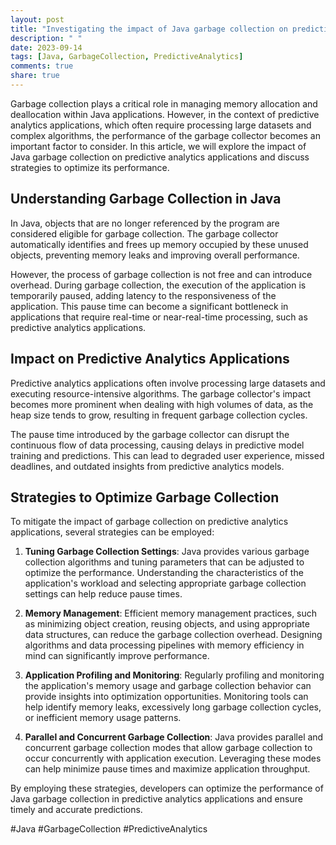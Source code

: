```yaml
---
layout: post
title: "Investigating the impact of Java garbage collection on predictive analytics applications"
description: " "
date: 2023-09-14
tags: [Java, GarbageCollection, PredictiveAnalytics]
comments: true
share: true
---
```


Garbage collection plays a critical role in managing memory allocation and deallocation within Java applications. However, in the context of predictive analytics applications, which often require processing large datasets and complex algorithms, the performance of the garbage collector becomes an important factor to consider. In this article, we will explore the impact of Java garbage collection on predictive analytics applications and discuss strategies to optimize its performance.

## Understanding Garbage Collection in Java

In Java, objects that are no longer referenced by the program are considered eligible for garbage collection. The garbage collector automatically identifies and frees up memory occupied by these unused objects, preventing memory leaks and improving overall performance.

However, the process of garbage collection is not free and can introduce overhead. During garbage collection, the execution of the application is temporarily paused, adding latency to the responsiveness of the application. This pause time can become a significant bottleneck in applications that require real-time or near-real-time processing, such as predictive analytics applications.

## Impact on Predictive Analytics Applications

Predictive analytics applications often involve processing large datasets and executing resource-intensive algorithms. The garbage collector's impact becomes more prominent when dealing with high volumes of data, as the heap size tends to grow, resulting in frequent garbage collection cycles.

The pause time introduced by the garbage collector can disrupt the continuous flow of data processing, causing delays in predictive model training and predictions. This can lead to degraded user experience, missed deadlines, and outdated insights from predictive analytics models.

## Strategies to Optimize Garbage Collection

To mitigate the impact of garbage collection on predictive analytics applications, several strategies can be employed:

1. **Tuning Garbage Collection Settings**: Java provides various garbage collection algorithms and tuning parameters that can be adjusted to optimize the performance. Understanding the characteristics of the application's workload and selecting appropriate garbage collection settings can help reduce pause times.

2. **Memory Management**: Efficient memory management practices, such as minimizing object creation, reusing objects, and using appropriate data structures, can reduce the garbage collection overhead. Designing algorithms and data processing pipelines with memory efficiency in mind can significantly improve performance.

3. **Application Profiling and Monitoring**: Regularly profiling and monitoring the application's memory usage and garbage collection behavior can provide insights into optimization opportunities. Monitoring tools can help identify memory leaks, excessively long garbage collection cycles, or inefficient memory usage patterns.

4. **Parallel and Concurrent Garbage Collection**: Java provides parallel and concurrent garbage collection modes that allow garbage collection to occur concurrently with application execution. Leveraging these modes can help minimize pause times and maximize application throughput.

By employing these strategies, developers can optimize the performance of Java garbage collection in predictive analytics applications and ensure timely and accurate predictions.

#Java #GarbageCollection #PredictiveAnalytics